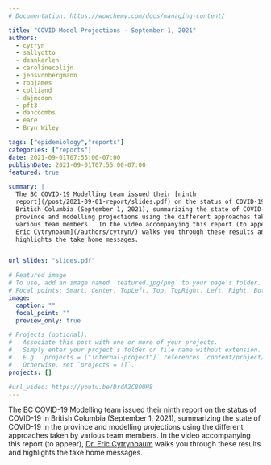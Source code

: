 ```yaml
---
# Documentation: https://wowchemy.com/docs/managing-content/

title: "COVID Model Projections - September 1, 2021"
authors:
  - cytryn
  - sallyotto
  - deankarlen
  - carolinecolijn
  - jensvonbergmann
  - robjames
  - colliand
  - dajmcdon
  - pft3
  - dancoombs
  - eare
  - Bryn Wiley

tags: ["epidemiology","reports"]
categories: ["reports"]
date: 2021-09-01T07:55:00-07:00
publishDate: 2021-09-01T07:55:00-07:00
featured: true

summary: |
  The BC COVID-19 Modelling team issued their [ninth
  report](/post/2021-09-01-report/slides.pdf) on the status of COVID-19 in
  British Columbia (September 1, 2021), summarizing the state of COVID-19 in the
  province and modelling projections using the different approaches taken by
  various team members.  In the video accompanying this report (to appear), [Dr.
  Eric Cytrynbaum](/authors/cytryn/) walks you through these results and
  highlights the take home messages.


url_slides: "slides.pdf"

# Featured image
# To use, add an image named `featured.jpg/png` to your page's folder.
# Focal points: Smart, Center, TopLeft, Top, TopRight, Left, Right, BottomLeft, Bottom, BottomRight.
image:
  caption: ""
  focal_point: ""
  preview_only: true

# Projects (optional).
#   Associate this post with one or more of your projects.
#   Simply enter your project's folder or file name without extension.
#   E.g. `projects = ["internal-project"]` references `content/project/deep-learning/index.md`.
#   Otherwise, set `projects = []`.
projects: []

#url_video: https://youtu.be/DrdA2C80UH8
---
```

The BC COVID-19 Modelling team issued their [ninth report](slides.pdf) on the
status of COVID-19 in British Columbia (September 1, 2021), summarizing the state of
COVID-19 in the province and modelling projections using the different
approaches taken by various team members.  In the video accompanying this
report (to appear), [Dr. Eric Cytrynbaum](/authors/cytryn/) walks you through these
results and highlights the take home messages.
